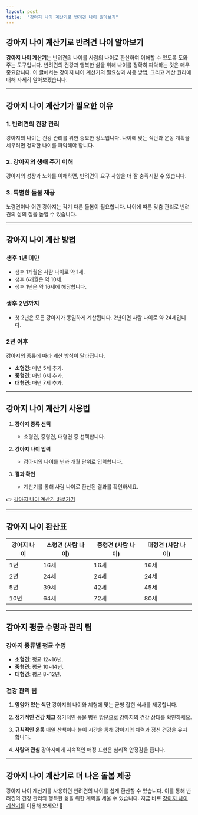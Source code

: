 ```yaml
---
layout: post
title:  "강아지 나이 계산기로 반려견 나이 알아보기"
---
```


## 강아지 나이 계산기로 반려견 나이 알아보기

**강아지 나이 계산기**는 반려견의 나이를 사람의 나이로 환산하여 이해할 수 있도록 도와주는 도구입니다. 반려견의 건강과 행복한 삶을 위해 나이를 정확히 파악하는 것은 매우 중요합니다. 이 글에서는 강아지 나이 계산기의 필요성과 사용 방법, 그리고 계산 원리에 대해 자세히 알아보겠습니다.

---

## 강아지 나이 계산기가 필요한 이유

### 1. 반려견의 건강 관리
강아지의 나이는 건강 관리를 위한 중요한 정보입니다. 나이에 맞는 식단과 운동 계획을 세우려면 정확한 나이를 파악해야 합니다.

### 2. 강아지의 생애 주기 이해
강아지의 성장과 노화를 이해하면, 반려견의 요구 사항을 더 잘 충족시킬 수 있습니다.

### 3. 특별한 돌봄 제공
노령견이나 어린 강아지는 각기 다른 돌봄이 필요합니다. 나이에 따른 맞춤 관리로 반려견의 삶의 질을 높일 수 있습니다.

---

## 강아지 나이 계산 방법

### 생후 1년 미만
- 생후 1개월은 사람 나이로 약 1세.
- 생후 6개월은 약 10세.
- 생후 1년은 약 16세에 해당합니다.

### 생후 2년까지
- 첫 2년은 모든 강아지가 동일하게 계산됩니다. 2년이면 사람 나이로 약 24세입니다.

### 2년 이후
강아지의 종류에 따라 계산 방식이 달라집니다.
- **소형견**: 매년 5세 추가.
- **중형견**: 매년 6세 추가.
- **대형견**: 매년 7세 추가.

---

## 강아지 나이 계산기 사용법

1. **강아지 종류 선택**
   - 소형견, 중형견, 대형견 중 선택합니다.

2. **강아지 나이 입력**
   - 강아지의 나이를 년과 개월 단위로 입력합니다.

3. **결과 확인**
   - 계산기를 통해 사람 나이로 환산된 결과를 확인하세요.

👉 [강아지 나이 계산기 바로가기](https://www.freeonlineutility.com/ko/app/dog-age-calculator/)

---

## 강아지 나이 환산표

| 강아지 나이 | 소형견 (사람 나이) | 중형견 (사람 나이) | 대형견 (사람 나이) |
|------------|-------------------|-------------------|-------------------|
| 1년         | 16세              | 16세              | 16세              |
| 2년         | 24세              | 24세              | 24세              |
| 5년         | 39세              | 42세              | 45세              |
| 10년        | 64세              | 72세              | 80세              |

---

## 강아지 평균 수명과 관리 팁

### 강아지 종류별 평균 수명
- **소형견**: 평균 12~16년.
- **중형견**: 평균 10~14년.
- **대형견**: 평균 8~12년.

### 건강 관리 팁
1. **영양가 있는 식단**
   강아지의 나이와 체형에 맞는 균형 잡힌 식사를 제공합니다.

2. **정기적인 건강 체크**
   정기적인 동물 병원 방문으로 강아지의 건강 상태를 확인하세요.

3. **규칙적인 운동**
   매일 산책이나 놀이 시간을 통해 강아지의 체력과 정신 건강을 유지합니다.

4. **사랑과 관심**
   강아지에게 지속적인 애정 표현은 심리적 안정감을 줍니다.

---

## 강아지 나이 계산기로 더 나은 돌봄 제공

강아지 나이 계산기를 사용하면 반려견의 나이를 쉽게 환산할 수 있습니다. 이를 통해 반려견의 건강 관리와 행복한 삶을 위한 계획을 세울 수 있습니다. 지금 바로 [강아지 나이 계산기](https://www.freeonlineutility.com/ko/app/dog-age-calculator/)를 이용해 보세요! 🐾

